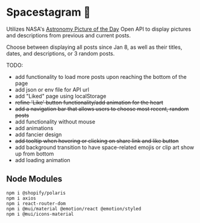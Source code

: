 # Spacestagram 🔭
Utilizes NASA's [Astronomy Picture of the Day](https://apod.nasa.gov/apod/astropix.html) Open API to display pictures and descriptions from previous and current posts.

Choose between displaying all posts since Jan 8, as well as their titles, dates, and descriptions, or 3 random posts.

TODO:
- add functionality to load more posts upon reaching the bottom of the page
- add json or env file for API url
- add "Liked" page using localStorage
- ~~refine 'Like' button functionality/add animation for the heart~~
- ~~add a navigation bar that allows users to choose most recent, random posts~~
- add functionality without mouse
- add animations
- add fancier design
- ~~add tooltip when hovering or clicking on share link and like button~~
- add background transition to have space-related emojis or clip art show up from bottom
- add loading animation

## Node Modules
```
npm i @shopify/polaris
npm i axios
npm i react-router-dom
npm i @mui/material @emotion/react @emotion/styled
npm i @mui/icons-material
```